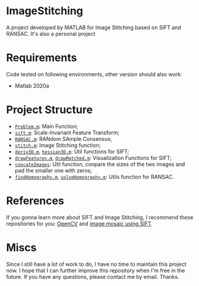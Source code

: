 # ImageStitching
A project developed by MATLAB for Image Stitching based on SIFT and RANSAC. It's also a personal project 

# Requirements
Code tested on following environments, other version should also work:
* Matlab 2020a

# Project Structure
* [`Problem.m`](codes/Problem.m): Main Function;
* [`sift.m`](codes/sift.m): Scale-Invariant Feature Transform;
* [`RANSAC.m`](codes/RANSAC.m): RANdom SAmple Consensus;
* [`stitch.m`](codes/stitch.m): Image Stitching function;
* [`deriv3D.m`](codes/deriv3D.m), [`hessian3D.m`](codes/hessian3D.m): Util functions for SIFT;
* [`drawFeatures.m`](codes/drawFeatures.m), [`drawMatched.m`](codes/drawMatched.m): Visualization Functions for SIFT;
* [`concateImages`](codes/cocateImages): Util function, conpare the sizes of the two images and pad the smaller one with zeros;
* [`findHomography.m`](codes/findHomography.m), [`solveHomography.m`](codes/solveHomography.m): Utils function for RANSAC.

# References

 If you gonna learn more about SIFT and Image Stitching, I recommend these repositories for you: [OpenCV](https://github.com/opencv/opencv) and [image mosaic using SIFT](https://www.mathworks.com/matlabcentral/fileexchange/30849-image-mosaic-using-sift?s_tid=srchtitle).


# Miscs

 Since I still have a lot of work to do, I have no time to maintain this project now. I hope that I can further improve this repository when I'm free in the future. If you have any questions, please contact me by email. Thanks.
